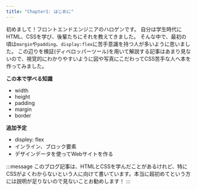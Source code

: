 ```yaml
---
title: "Chapter1: はじめに"
---
```



初めまして！フロントエンドエンジニアのハロゲンです。
自分は学生時代にHTML、CSSを学び、後輩たちにそれを教えてきました。
そんな中で、最初の頃は`margin`や`padding`、`display:flex`に苦手意識を持つ人が多いように思いました。
この辺りを検証(ディベロッパーツール)を用いて解説する記事はあまり見ないので、視覚的にわかりやすいように図や写真にこだわってCSS苦手な人へ本を作ってみました。

**この本で学べる知識**

* width
* height
* padding
* margin
* border

**追加予定**

* displey: flex
* インライン、ブロック要素
* デザインデータを使ってWebサイトを作る

:::message
このブログ記事は、HTMLとCSSを学んだことがあるけれど、特にCSSがよくわからないという人に向けて書いています。本当に超初めてという方には説明が足りないので見ないことお勧めします！
:::
